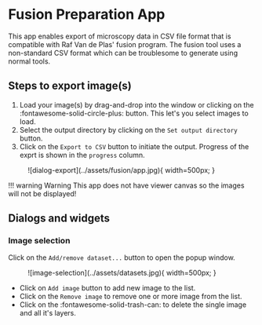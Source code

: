 # Fusion Preparation App

This app enables export of microscopy data in CSV file format that is compatible with Raf Van de Plas' fusion program. The fusion tool uses a non-standard CSV format which can be troublesome to generate using normal tools.

## Steps to export image(s)

1. Load your image(s) by drag-and-drop into the window or clicking on the :fontawesome-solid-circle-plus:   button. This let's you select images to load.
2. Select the output directory by clicking on the `Set output directory` button.
3. Click on the `Export to CSV` button to initiate the output. Progress of the exprt is shown in the `progress` column.


<figure markdown>
  ![dialog-export](../assets/fusion/app.jpg){ width=500px; }
</figure>

!!! warning Warning
        This app does not have viewer canvas so the images will not be displayed!


## Dialogs and widgets

### Image selection

Click on the `Add/remove dataset...` button to open the popup window.

<figure markdown>
  ![image-selection](../assets/datasets.jpg){ width=500px; }
</figure>

- Click on `Add image` button to add new image to the list.
- Click on the `Remove image` to remove one or more image from the list.
- Click on the :fontawesome-solid-trash-can: to delete the single image and all it's layers.